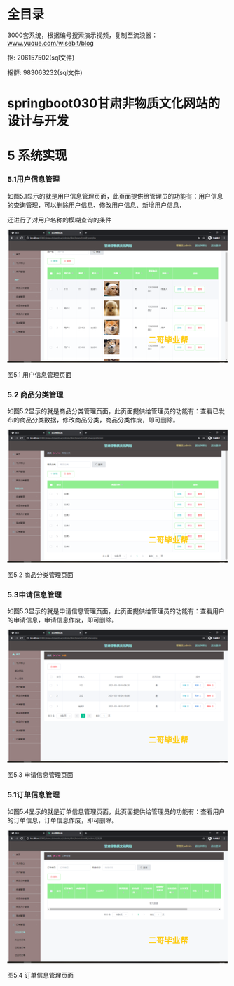 # 全目录

3000套系统，根据编号搜索演示视频，复制至流浪器：www.yuque.com/wisebit/blog


<p>抠: 206157502(sql文件)</p>
<p>抠群: 983063232(sql文件)</p>


# springboot030甘肃非物质文化网站的设计与开发
# 5 系统实现
### 5.1用户信息管理
如图5.1显示的就是用户信息管理页面，此页面提供给管理员的功能有：用户信息的查询管理，可以删除用户信息、修改用户信息、新增用户信息，

还进行了对用户名称的模糊查询的条件

![](/md/blog.010.png)

图5.1 用户信息管理页面
### 5.2 商品分类管理
如图5.2显示的就是商品分类管理页面，此页面提供给管理员的功能有：查看已发布的商品分类数据，修改商品分类，商品分类作废，即可删除。

![](/md/blog.011.png)

图5.2 商品分类管理页面
### 5.3申请信息管理
如图5.3显示的就是申请信息管理页面，此页面提供给管理员的功能有：查看用户的申请信息，申请信息作废，即可删除。

![](/md/blog.012.png)

图5.3 申请信息管理页面
### 5.1订单信息管理
如图5.4显示的就是订单信息管理页面，此页面提供给管理员的功能有：查看用户的订单信息，订单信息作废，即可删除。

![](/md/blog.013.png)

图5.4 订单信息管理页面








